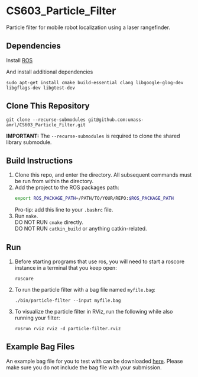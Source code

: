 # CS603_Particle_Filter
Particle filter for mobile robot localization using a laser rangefinder.

## Dependencies
Install [ROS](http://wiki.ros.org/ROS/Installation)

And install additional dependencies
   ```
   sudo apt-get install cmake build-essential clang libgoogle-glog-dev  libgflags-dev libgtest-dev
   ```

## Clone This Repository
   ```
   git clone --recurse-submodules git@github.com:umass-amrl/CS603_Particle_Filter.git
   ```
   **IMPORTANT:** The `--recurse-submodules` is required to clone the shared
   library submodule.

## Build Instructions
1. Clone this repo, and enter the directory. 
   All subsequent commands must be run from within the directory.
1. Add the project to the ROS packages path:
   ```bash
   export ROS_PACKAGE_PATH=/PATH/TO/YOUR/REPO:$ROS_PACKAGE_PATH
   ```
   Pro-tip: add this line to your `.bashrc` file.
1. Run `make`.  
   DO NOT RUN `cmake` directly.  
   DO NOT RUN `catkin_build` or anything catkin-related.  
   
## Run 
1. Before starting programs that use ros, you will need to start a roscore instance in a terminal that you keep open:
     ```
   roscore
   ```
1. To run the particle filter with a bag file named `myfile.bag`:
   ```
   ./bin/particle-filter --input myfile.bag
   ```
1. To visualize the particle filter in RViz, run the following while also running your filter:
   ```
   rosrun rviz rviz -d particle-filter.rviz
   ```

## Example Bag Files
An example bag file for you to test with can be downloaded [here](https://drive.google.com/file/d/1kV19baRDWPyfWqOiFUMmgpJGSMssmtAm/view?usp=sharing). Please make sure you do not include the bag file with your submission.
